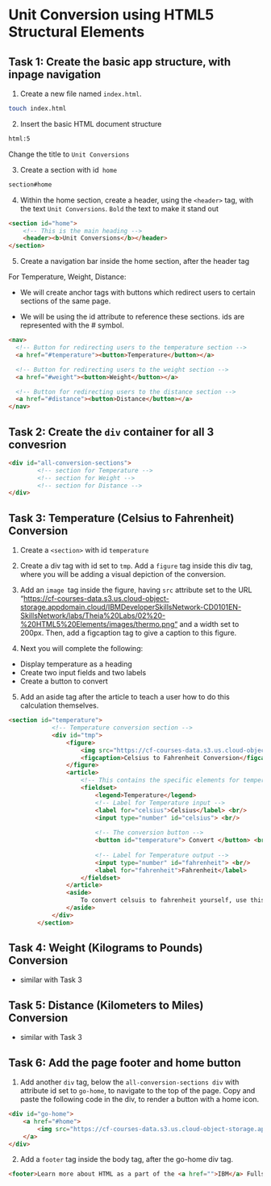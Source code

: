 # Unit Conversion using HTML5 Structural Elements

## Task 1: Create the basic app structure, with inpage navigation

1. Create a new file named `index.html`.

```bash
touch index.html
```
2. Insert the basic HTML document structure

 ```html
 html:5
 ```
Change the title to `Unit Conversions`

3. Create a section with id` home`

```html
section#home
```


4. Within the home section, create a header, using the `<header>` tag, with the text `Unit Conversions`. `Bold` the text to make it stand out

```html
<section id="home">
    <!-- This is the main heading -->
    <header><b>Unit Conversions</b></header>
</section>
```

5. Create a navigation bar inside the home section, after the header tag

For Temperature, Weight, Distance:

- We will create anchor tags with buttons which redirect users to certain sections of the same page.

- We will be using the id attribute to reference these sections. ids are represented with the # symbol.

```html
<nav>
  <!-- Button for redirecting users to the temperature section -->
  <a href="#temperature"><button>Temperature</button></a>

  <!-- Button for redirecting users to the weight section -->
  <a href="#weight"><button>Weight</button></a>

  <!-- Button for redirecting users to the distance section -->
  <a href="#distance"><button>Distance</button></a>
</nav>
```

## Task 2: Create the `div` container for all 3 convesrion

```html
<div id="all-conversion-sections">
        <!-- section for Temperature -->
        <!-- section for Weight -->
        <!-- section for Distance -->
</div>
```

## Task 3: Temperature (Celsius to Fahrenheit) Conversion

1. Create a `<section>` with id `temperature`
2. Create a div tag with id set to `tmp`. Add a `figure` tag inside this div tag, where you will be adding a visual depiction of the conversion.
3. Add an `image `tag inside the figure, having `src` attribute set to the URL “https://cf-courses-data.s3.us.cloud-object-storage.appdomain.cloud/IBMDeveloperSkillsNetwork-CD0101EN-SkillsNetwork/labs/Theia%20Labs/02%20-%20HTML5%20Elements/images/thermo.png“ and a width set to 200px. Then, add a figcaption tag to give a caption to this figure.

4. Next you will complete the following:
- Display temperature as a heading
- Create two input fields and two labels
- Create a button to convert

5. Add an aside tag after the article to teach a user how to do this calculation themselves.

```html
<section id="temperature">
            <!-- Temperature conversion section -->
            <div id="tmp">
                <figure>
                    <img src="https://cf-courses-data.s3.us.cloud-object-storage.appdomain.cloud/IBMDeveloperSkillsNetwork-CD0101EN-SkillsNetwork/labs/Theia%20Labs/02%20-%20HTML5%20Elements/images/thermo.png" width="200px"/>
                    <figcaption>Celsius to Fahrenheit Conversion</figcaption>
                </figure>
                <article>
                    <!-- This contains the specific elements for temperature conversion -->
                    <fieldset>
                        <legend>Temperature</legend>
                        <!-- Label for Temperature input -->
                        <label for="celsius">Celsius</label> <br/>
                        <input type="number" id="celsius"> <br/>
                      
                        <!-- The conversion button -->
                        <button id="temperature"> Convert </button> <br/>
                      
                        <!-- Label for Temperature output -->
                        <input type="number" id="fahrenheit"> <br/>
                        <label for="fahrenheit">Fahrenheit</label>
                    </fieldset>
                </article>
                <aside>
                    To convert celsuis to fahrenheit yourself, use this formula replacing the `C` with your temperature in celsuis: (C × 9/5) + 32
                </aside>
            </div>
        </section>
```

## Task 4: Weight (Kilograms to Pounds) Conversion

- similar with Task 3

## Task 5: Distance (Kilometers to Miles) Conversion

- similar with Task 3

## Task 6: Add the page footer and home button

1. Add another `div` tag, below the `all-conversion-sections div` with attribute id set to `go-home`, to navigate to the top of the page. Copy and paste the following code in the div, to render a button with a home icon.

```html
<div id="go-home">
    <a href="#home">
        <img src="https://cf-courses-data.s3.us.cloud-object-storage.appdomain.cloud/IBMDeveloperSkillsNetwork-CD0101EN-SkillsNetwork/labs/Theia%20Labs/02%20-%20HTML5%20Elements/images/home.svg"/>
    </a>
</div>
```

2. Add a `footer` tag inside the body tag, after the go-home div tag.

```html
<footer>Learn more about HTML as a part of the <a href="">IBM</a> Fullstack Web Developer Certification</footer>
```
